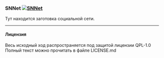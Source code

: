 ### SNNet [![SNNet](https://img.shields.io/badge/Language-PHP-blue.svg?style=flat-square)]()

Тут находится заготовка социальной сети.

----------

#### **Лицензия**

Весь исходный ход распространяется под защитой лицензии QPL-1.0
Полный текст можно прочитать в файле LICENSE.md

